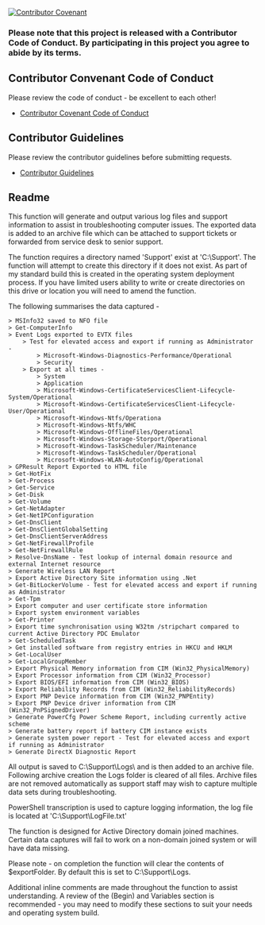 [![Contributor Covenant](https://img.shields.io/badge/Contributor%20Covenant-v2.0%20adopted-ff69b4.svg)](code_of_conduct.md)

### Please note that this project is released with a Contributor Code of Conduct. By participating in this project you agree to abide by its terms.

## Contributor Convenant Code of Conduct

Please review the code of conduct - be excellent to each other!

* [Contributor Covenant Code of Conduct](Contributor_Covenant_Code_of_Conduct.md)

## Contributor Guidelines

Please review the contributor guidelines before submitting requests.

* [Contributor Guidelines](Contributor_Guidelines.md)


## Readme
This function will generate and output various log files and support information to assist in troubleshooting computer issues. The exported data is added to an archive file which can be attached to support tickets or forwarded from service desk to senior support.

The function requires a directory named 'Support' exist at 'C:\Support\'. The function will attempt to create this directory if it does not exist. As part of my standard build this is created in the operating system deployment process. If you have limited users ability to write or create directories on this drive or location you will need to amend the function.

The following summarises the data captured - 

    > MSInfo32 saved to NFO file
    > Get-ComputerInfo
    > Event Logs exported to EVTX files
        > Test for elevated access and export if running as Administrator -
            > Microsoft-Windows-Diagnostics-Performance/Operational
            > Security
        > Export at all times -
            > System
            > Application
            > Microsoft-Windows-CertificateServicesClient-Lifecycle-System/Operational
            > Microsoft-Windows-CertificateServicesClient-Lifecycle-User/Operational
            > Microsoft-Windows-Ntfs/Operationa
            > Microsoft-Windows-Ntfs/WHC
            > Microsoft-Windows-OfflineFiles/Operational
            > Microsoft-Windows-Storage-Storport/Operational
            > Microsoft-Windows-TaskScheduler/Maintenance
            > Microsoft-Windows-TaskScheduler/Operational
            > Microsoft-Windows-WLAN-AutoConfig/Operational
    > GPResult Report Exported to HTML file
    > Get-HotFix
    > Get-Process
    > Get-Service
    > Get-Disk
    > Get-Volume
    > Get-NetAdapter
    > Get-NetIPConfiguration
    > Get-DnsClient
    > Get-DnsClientGlobalSetting
    > Get-DnsClientServerAddress
    > Get-NetFirewallProfile
    > Get-NetFirewallRule
    > Resolve-DnsName - Test lookup of internal domain resource and external Internet resource
    > Generate Wireless LAN Report
    > Export Active Directory Site information using .Net
    > Get-BitLockerVolume - Test for elevated access and export if running as Administrator
    > Get-Tpm
    > Export computer and user certificate store information
    > Export system environment variables
    > Get-Printer
    > Export time synchronisation using W32tm /stripchart compared to current Active Directory PDC Emulator
    > Get-ScheduledTask
    > Get installed software from registry entries in HKCU and HKLM
    > Get-LocalUser
    > Get-LocalGroupMember
    > Export Physical Memory information from CIM (Win32_PhysicalMemory)
    > Export Processor information from CIM (Win32_Processor)
    > Export BIOS/EFI information from CIM (Win32_BIOS)
    > Export Reliability Records from CIM (Win32_ReliabilityRecords)
    > Export PNP Device information from CIM (Win32_PNPEntity)
    > Export PNP Device driver information from CIM (Win32_PnPSignedDriver)
    > Generate PowerCfg Power Scheme Report, including currently active scheme
    > Generate battery report if battery CIM instance exists
    > Generate system power report - Test for elevated access and export if running as Administrator
    > Generate DirectX Diagnostic Report

All output is saved to C:\Support\Logs\ and is then added to an archive file. Following archive creation the Logs folder is cleared of all files. Archive files are not removed automatically as support staff may wish to capture multiple data sets during troubleshooting.

PowerShell transcription is used to capture logging information, the log file is located at 'C:\Support\LogFile.txt'

The function is designed for Active Directory domain joined machines. Certain data captures will fail to work on a non-domain joined system or will have data missing.

Please note - on completion the function will clear the contents of $exportFolder. By default this is set to C:\Support\Logs.

Additional inline comments are made throughout the function to assist understanding. A review of the (Begin) and Variables section is recommended - you may need to modify these sections to suit your needs and operating system build.
